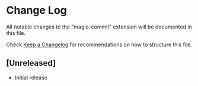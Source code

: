 # Change Log

All notable changes to the "magic-commit" extension will be documented in this file.

Check [Keep a Changelog](http://keepachangelog.com/) for recommendations on how to structure this file.

## [Unreleased]

- Initial release